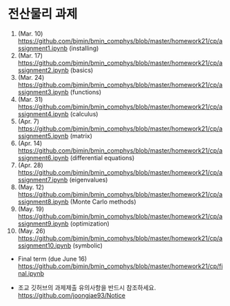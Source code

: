 
# 전산물리 과제

1. (Mar. 10) https://github.com/bjmin/bmin_comphys/blob/master/homework21/cp/assignment1.ipynb (installing)
2. (Mar. 17) https://github.com/bjmin/bmin_comphys/blob/master/homework21/cp/assignment2.ipynb (basics)
3. (Mar. 24) https://github.com/bjmin/bmin_comphys/blob/master/homework21/cp/assignment3.ipynb (functions)
4. (Mar. 31) https://github.com/bjmin/bmin_comphys/blob/master/homework21/cp/assignment4.ipynb (calculus)
5. (Apr. 7) https://github.com/bjmin/bmin_comphys/blob/master/homework21/cp/assignment5.ipynb (matrix)
6. (Apr. 14) https://github.com/bjmin/bmin_comphys/blob/master/homework21/cp/assignment6.ipynb (differential equations)
7. (Apr. 28) https://github.com/bjmin/bmin_comphys/blob/master/homework21/cp/assignment7.ipynb (eigenvalues)
8. (May. 12) https://github.com/bjmin/bmin_comphys/blob/master/homework21/cp/assignment8.ipynb (Monte Carlo methods)
9. (May. 19) https://github.com/bjmin/bmin_comphys/blob/master/homework21/cp/assignment9.ipynb (optimization)
10. (May. 26) https://github.com/bjmin/bmin_comphys/blob/master/homework21/cp/assignment10.ipynb (symbolic)

* Final term (due June 16)   
https://github.com/bjmin/bmin_comphys/blob/master/homework21/cp/final.ipynb

* 조교 깃허브의 과제제출 유의사항을 반드시 참조하세요.  https://github.com/joongjae93/Notice
